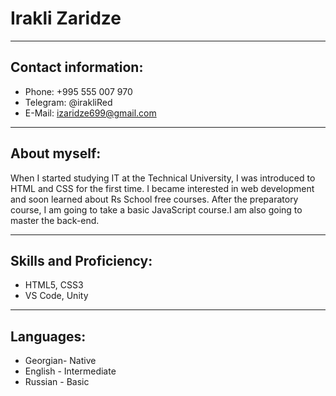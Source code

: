 # Irakli Zaridze
___

## Contact information:

* Phone: +995 555 007 970
* Telegram: @irakliRed
* E-Mail: izaridze699@gmail.com

___

## About myself: 

When I started studying IT at the Technical University, I was introduced to HTML and CSS for the first time. 
I became interested in web development and soon learned about Rs School free courses. After the preparatory course,
I am going to take a basic JavaScript course.I am also going to master the back-end.

___

## Skills and Proficiency:

* HTML5, CSS3
* VS Code, Unity

___

## Languages:
* Georgian- Native
* English - Intermediate
* Russian - Basic

